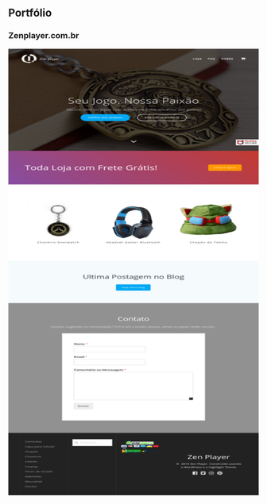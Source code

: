 ## Portfólio

### Zenplayer.com.br
<img src ="https://github.com/TheoOliveira/TheoOliveira.github.io/blob/master/Screenshot_2019-05-09%20Front%20Page%20Zen%20Player(1).png" width="700" height="900">
 
